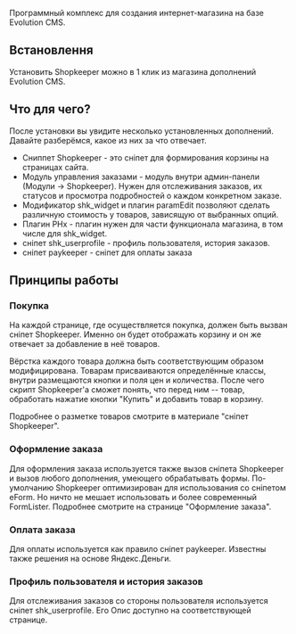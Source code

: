 Программный комплекс для создания интернет-магазина на базе Evolution CMS.

## Встановлення ##
Установить Shopkeeper можно в 1 клик из магазина дополнений Evolution CMS.

## Что для чего? ##
После установки вы увидите несколько установленных дополнений. Давайте разберёмся, какое из них за что отвечает.

- Cниппет Shopkeeper - это сніпет для формирования корзины на страницах сайта.
- Модуль управления заказами - модуль внутри админ-панели (Модули -> Shopkeeper). Нужен для отслеживания заказов, их статусов и просмотра подробностей о каждом конкретном заказе.
- Модификатор shk_widget и плагин paramEdit позволяют сделать различную стоимость у товаров, зависящую от выбранных опций.
- Плагин PHx - плагин нужен для части функционала магазина, в том числе для shk_widget.
- сніпет shk_userprofile - профиль пользователя, история заказов.
- сніпет paykeeper - сніпет для оплаты заказа


## Принципы работы ##

### Покупка ###
На каждой странице, где осуществляется покупка, должен быть вызван сніпет Shopkeeper. Именно он будет отображать корзину и он же отвечает за добавление в неё товаров.

Вёрстка каждого товара должна быть соответствующим образом модифицирована. Товарам присваиваются определённые классы, внутри размещаются кнопки и поля цен и количества. 
После чего скрипт  Shopkeeper'а сможет понять, что перед ним -- товар, обработать нажатие кнопки "Купить" и добавить товар в корзину.

Подробнее о разметке товаров смотрите в материале "сніпет Shopkeeper".

### Оформление заказа ###
Для оформления заказа используется также вызов сніпета Shopkeeper и вызов любого дополнения, умеющего обрабатывать формы. По-умолчанию Shopkeeper оптимизирован для использования со сніпетом eForm. Но ничто не мешает использовать и более современный FormLister.
Подробнее смотрите на странице "Оформление заказа".

### Оплата заказа ###
Для оплаты используется как правило сніпет paykeeper. Известны также решения на основе Яндекс.Деньги.

### Профиль пользователя и история заказов ###
Для отслеживания заказов со стороны пользователя используется сніпет shk_userprofile. Его Опис доступно на соответствующей странице.